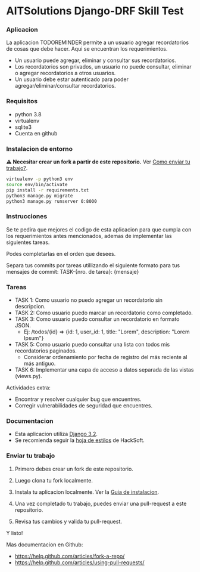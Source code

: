 AITSolutions Django-DRF Skill Test
===========================


### Aplicacion
La aplicacion TODOREMINDER permite a un usuario agregar recordatorios de cosas que debe hacer. Aqui se encuentran los 
requerimientos.
* Un usuario puede agregar, eliminar y consultar sus recordatorios.
* Los recordatorios son privados, un usuario no puede consultar, eliminar o agregar recordatorios a otros usuarios.
* Un usuario debe estar autenticado para poder agregar/eliminar/consultar recordatorios.

### Requisitos
* python 3.8
* virtualenv
* sqlite3
* Cuenta en github

### Instalacion de entorno
**⚠ Necesitar crear un fork a partir de este repositorio.** Ver [Como enviar tu trabajo?](#Enviar-tu-trabajo).
```sh
virtualenv -p python3 env
source env/bin/activate
pip install -r requirements.txt
python3 manage.py migrate
python3 manage.py runserver 0:8000
```

### Instrucciones
Se te pedira que mejores el codigo de esta aplicacion para que cumpla con los requerimientos antes mencionados,
ademas de implementar las siguientes tareas.

Podes completarlas en el orden que desees.

Separa tus commits por tareas utillizando el siguiente formato para tus mensajes de commit: TASK-{nro. de tarea}: {mensaje}

### Tareas
* TASK 1: Como usuario no puedo agregar un recordatorio sin descripcion.
* TASK 2: Como usuario puedo marcar un recordatorio como completado.
* TASK 3: Como usuario puedo consultar un recordatorio en formato JSON.
    - Ej: /todos/{id} => {id: 1, user_id: 1, title: "Lorem", description: "Lorem Ipsum"}
* TASK 5: Como usuario puedo consultar una lista con todos mis recordatorios paginados.
    - Considerar ordenamiento por fecha de registro del más reciente al más antiguo.
* TASK 6: Implementar una capa de acceso a datos separada de las vistas (views.py).

Actividades extra:
- Encontrar y resolver cualquier bug que encuentres.
- Corregir vulnerabilidades de seguridad que encuentres.


### Documentacion
 - Esta aplicacion utiliza [Django 3.2](https://docs.djangoproject.com/en/3.2/releases/3.2/).
 - Se recomienda seguir la [hoja de estilos](https://github.com/HackSoftware/Django-Styleguide) de HackSoft.

### Enviar tu trabajo

1. Primero debes crear un fork de este repositorio.

2. Luego clona tu fork localmente.

3. Instala tu aplicacion localmente. Ver la [Guia de instalacion](#Instalacion-de-entorno).

4. Una vez completado tu trabajo, puedes enviar una pull-request a este repositorio.

5. Revisa tus cambios y valida tu pull-request.

Y listo!


Mas documentacion en Github:
* https://help.github.com/articles/fork-a-repo/
* https://help.github.com/articles/using-pull-requests/
